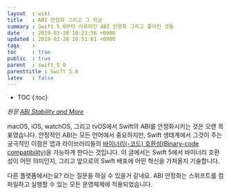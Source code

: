 ```yaml
---
layout  : wiki
title   : ABI 안정화 그리고 그 이상
summary : Swift 5.0부터 이루어진 ABI 안정화 그리고 좋아진 것들
date    : 2019-03-28 10:23:56 +0900
updated : 2019-03-28 10:51:01 +0900
tags    : 
toc     : true
public  : true
parent  : swift_5_0
parenttitle : Swift 5.0
latex   : false
---
```

* TOC
{:toc}

*원문 [ABI Stability and More](https://swift.org/blog/abi-stability-and-more/)*

macOS, iOS, watchOS, 그리고 tvOS에서 Swift의 ABI를 안정화시키는 것은 오랜 목표였습니다. 안정적인 ABI는 모든 언어에서 중요하지만, Swift 생태계에서 그것이 주는 궁극적인 이점은 앱과 라이브러리들의 [바이너리(-코드) 호환성(Binary-code compatibility)](https://en.wikipedia.org/wiki/Binary-code_compatibility)을 가능하게 한다는 것입니다. 이 글에서는 Swift 5에서 바이너리 호환성이 어떤 의미인지, 그리고 앞으로의 Swift 배포에 어떤 혁신을 가져올지 기술합니다.

다른 플랫폼에서는요? 라는 질문을 하실 수 있을거 같네요. ABI 안정화는 스위프트를 컴파일하고 실행할 수 있는 모든 운영체제에 적용되었습니다. 

# 
